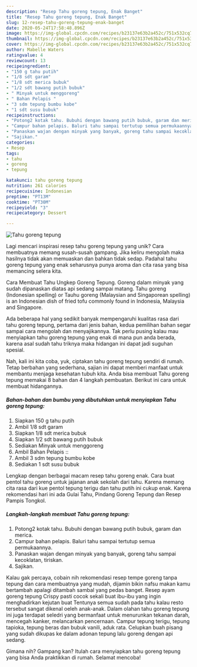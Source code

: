 ```yaml
---
description: "Resep Tahu goreng tepung, Enak Banget"
title: "Resep Tahu goreng tepung, Enak Banget"
slug: 12-resep-tahu-goreng-tepung-enak-banget
date: 2020-05-24T17:58:48.896Z
image: https://img-global.cpcdn.com/recipes/b23137e63b2a452c/751x532cq70/tahu-goreng-tepung-foto-resep-utama.jpg
thumbnail: https://img-global.cpcdn.com/recipes/b23137e63b2a452c/751x532cq70/tahu-goreng-tepung-foto-resep-utama.jpg
cover: https://img-global.cpcdn.com/recipes/b23137e63b2a452c/751x532cq70/tahu-goreng-tepung-foto-resep-utama.jpg
author: Mabelle Waters
ratingvalue: 4
reviewcount: 13
recipeingredient:
- "150 g tahu putih"
- "1/8 sdt garam"
- "1/8 sdt merica bubuk"
- "1/2 sdt bawang putih bubuk"
- " Minyak untuk menggoreng"
- " Bahan Pelapis "
- "3 sdm tepung bumbu kobe"
- "1 sdt susu bubuk"
recipeinstructions:
- "Potong2 kotak tahu. Bubuhi dengan bawang putih bubuk, garam dan merica."
- "Campur bahan pelapis. Baluri tahu sampai tertutup semua permukaannya."
- "Panaskan wajan dengan minyak yang banyak, goreng tahu sampai kecoklatan, tiriskan."
- "Sajikan."
categories:
- Resep
tags:
- tahu
- goreng
- tepung

katakunci: tahu goreng tepung 
nutrition: 261 calories
recipecuisine: Indonesian
preptime: "PT13M"
cooktime: "PT30M"
recipeyield: "3"
recipecategory: Dessert

---
```



![Tahu goreng tepung](https://img-global.cpcdn.com/recipes/b23137e63b2a452c/751x532cq70/tahu-goreng-tepung-foto-resep-utama.jpg)

Lagi mencari inspirasi resep tahu goreng tepung yang unik? Cara membuatnya memang susah-susah gampang. Jika keliru mengolah maka hasilnya tidak akan memuaskan dan bahkan tidak sedap. Padahal tahu goreng tepung yang enak seharusnya punya aroma dan cita rasa yang bisa memancing selera kita.

Cara Membuat Tahu Ungkep Goreng Tepung. Goreng dalam minyak yang sudah dipanaskan diatas api sedang sampai matang. Tahu goreng (Indonesian spelling) or Tauhu goreng (Malaysian and Singaporean spelling) is an Indonesian dish of fried tofu commonly found in Indonesia, Malaysia and Singapore.

Ada beberapa hal yang sedikit banyak mempengaruhi kualitas rasa dari tahu goreng tepung, pertama dari jenis bahan, kedua pemilihan bahan segar sampai cara mengolah dan menyajikannya. Tak perlu pusing kalau mau menyiapkan tahu goreng tepung yang enak di mana pun anda berada, karena asal sudah tahu triknya maka hidangan ini dapat jadi suguhan spesial.


Nah, kali ini kita coba, yuk, ciptakan tahu goreng tepung sendiri di rumah. Tetap berbahan yang sederhana, sajian ini dapat memberi manfaat untuk membantu menjaga kesehatan tubuh kita. Anda bisa membuat Tahu goreng tepung memakai 8 bahan dan 4 langkah pembuatan. Berikut ini cara untuk membuat hidangannya.

<!--inarticleads1-->

##### Bahan-bahan dan bumbu yang dibutuhkan untuk menyiapkan Tahu goreng tepung:

1. Siapkan 150 g tahu putih
1. Ambil 1/8 sdt garam
1. Siapkan 1/8 sdt merica bubuk
1. Siapkan 1/2 sdt bawang putih bubuk
1. Sediakan  Minyak untuk menggoreng
1. Ambil  Bahan Pelapis ::
1. Ambil 3 sdm tepung bumbu kobe
1. Sediakan 1 sdt susu bubuk


Lengkap dengan berbagai macam resep tahu goreng enak. Cara buat pentol tahu goreng untuk jajanan anak sekolah dari tahu. Karena memang cita rasa dari kue pentol tepung terigu dan tahu putih ini cukup enak. Karena rekomendasi hari ini ada Gulai Tahu, Pindang Goreng Tepung dan Resep Pampis Tongkol. 

<!--inarticleads2-->

##### Langkah-langkah membuat Tahu goreng tepung:

1. Potong2 kotak tahu. Bubuhi dengan bawang putih bubuk, garam dan merica.
1. Campur bahan pelapis. Baluri tahu sampai tertutup semua permukaannya.
1. Panaskan wajan dengan minyak yang banyak, goreng tahu sampai kecoklatan, tiriskan.
1. Sajikan.


Kalau gak percaya, cobain nih rekomendasi resep tempe goreng tanpa tepung dan cara membuatnya yang mudah, dijamin bikin nafsu makan kamu bertambah apalagi ditambah sambal yang pedas banget. Resep ayam goreng tepung Crispy pasti cocok sekali buat ibu-ibu yang ingin menghadirkan kejutan buat Tentunya semua sudah pada tahu kalau resto tersebut sangat dikenal oeleh anak-anak. Dalam olahan tahu goreng tepung ini juga terdapat seledri yang bermanfaat untuk menurunkan tekanan darah, mencegah kanker, melancarkan pencernaan. Campur tepung terigu, tepung tapioka, tepung beras dan bubuk vanili, aduk rata. Celupkan buah pisang yang sudah dikupas ke dalam adonan tepung lalu goreng dengan api sedang. 

Gimana nih? Gampang kan? Itulah cara menyiapkan tahu goreng tepung yang bisa Anda praktikkan di rumah. Selamat mencoba!
